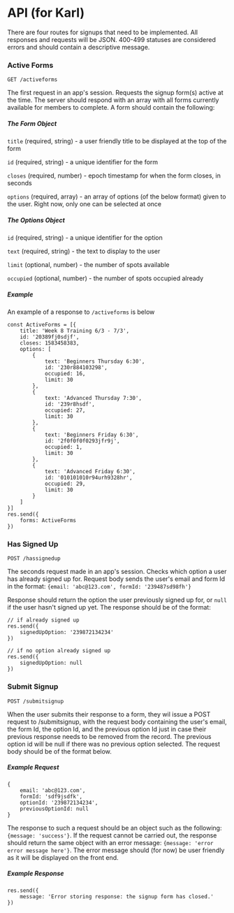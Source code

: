# API (for Karl)
There are four routes for signups that need to be implemented. All responses and requests will be JSON. 400-499 statuses are considered errors and should contain a descriptive message.

### Active Forms 
`GET /activeforms`

The first request in an app's session. Requests the signup form(s) active at the time. The server should respond with an array with all forms currently available for members to complete. A form should contain the following:
##### The Form Object
`title` (required, string) - a user friendly title to be displayed at the top of the form

`id` (required, string) - a unique identifier for the form

`closes` (required, number) - epoch timestamp for when the form closes, in seconds

`options` (required, array) - an array of options (of the below format) given to the user. Right now, only one can be selected at once

##### The Options Object
`id` (required, string) - a unique identifier for the option

`text` (required, string) - the text to display to the user

`limit` (optional, number) - the number of spots available

`occupied` (optional, number) - the number of spots occupied already

##### Example 
An example of a response to `/activeforms` is below
```
const ActiveForms = [{
    title: 'Week 8 Training 6/3 - 7/3',
    id: '20389fj0sdjf',
    closes: 1583458383,
    options: [
        {
            text: 'Beginners Thursday 6:30',
            id: '230r884103298',
            occupied: 16,
            limit: 30
        },
        {
            text: 'Advanced Thursday 7:30',
            id: '239r8hsdf',
            occupied: 27,
            limit: 30
        },
        {
            text: 'Beginners Friday 6:30',
            id: '2f0f0f0f0293jfr9j',
            occupied: 1,
            limit: 30
        },
        {
            text: 'Advanced Friday 6:30',
            id: '010101010r94urh9328hr',
            occupied: 29,
            limit: 30
        }
    ]
}]
res.send({
    forms: ActiveForms
})
```

### Has Signed Up
`POST /hassignedup`

The seconds request made in an app's session. Checks which option a user has already signed up for. Request body sends the user's email and form Id in the format: `{email: 'abc@123.com', formId: '239487sd98fh'}`


Response should return the option the user previously signed up for, or `null` if the user hasn't signed up yet. The response should be of the format:
```
// if already signed up
res.send({
    signedUpOption: '239872134234'
})

// if no option already signed up
res.send({
    signedUpOption: null
})
```

### Submit Signup
`POST /submitsignup`

When the user submits their response to a form, they wil issue a POST request to /submitsignup, with the request body containing the user's email, the form Id, the option Id, and the previous option Id just in case their previous response needs to be removed from the record. The previous option id will be null if there was no previous option selected. The request body should be of the format below.
##### Example Request
```
{
    email: 'abc@123.com',
    formId: 'sdf9jsdfk',
    optionId: '239872134234',
    previousOptionId: null
}
```
The response to such a request should be an object such as the following: `{message: 'success'}`. If the request cannot be carried out, the response should return the same object with an error message: `{message: 'error error message here'}`. The error message should (for now) be user friendly as it will be displayed on the front end.
##### Example Response
```
res.send({
    message: 'Error storing response: the signup form has closed.'
})
```